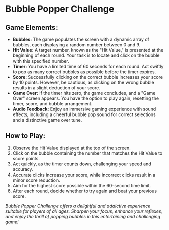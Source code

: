<h1>Bubble Popper Challenge</h1>
    <h2>Game Elements:</h2>
    <ul>
        <li><strong>Bubbles:</strong> The game populates the screen with a dynamic array of bubbles, each displaying a random number between 0 and 9.</li>
        <li><strong>Hit Value:</strong> A target number, known as the "Hit Value," is presented at the beginning of each round. Your task is to locate and click on the bubble with this specified number.</li>
        <li><strong>Timer:</strong> You have a limited time of 60 seconds for each round. Act swiftly to pop as many correct bubbles as possible before the timer expires.</li>
        <li><strong>Score:</strong> Successfully clicking on the correct bubble increases your score by 10 points. However, be cautious, as clicking on the wrong bubble results in a slight deduction of your score.</li>
        <li><strong>Game Over:</strong> If the timer hits zero, the game concludes, and a "Game Over" screen appears. You have the option to play again, resetting the timer, score, and bubble arrangement.</li>
        <li><strong>Audio Feedback:</strong> Enjoy an immersive gaming experience with sound effects, including a cheerful bubble pop sound for correct selections and a distinctive game over tune.</li>
    </ul>
    <h2>How to Play:</h2>
    <ol>
        <li>Observe the Hit Value displayed at the top of the screen.</li>
        <li>Click on the bubble containing the number that matches the Hit Value to score points.</li>
        <li>Act quickly, as the timer counts down, challenging your speed and accuracy.</li>
        <li>Accurate clicks increase your score, while incorrect clicks result in a minor score reduction.</li>
        <li>Aim for the highest score possible within the 60-second time limit.</li>
        <li>After each round, decide whether to try again and beat your previous score.</li>
    </ol>
    <p><em>Bubble Popper Challenge offers a delightful and addictive experience suitable for players of all ages. Sharpen your focus, enhance your reflexes, and enjoy the thrill of popping bubbles in this entertaining and challenging game!</em></p>

